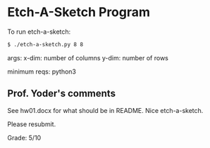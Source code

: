 # Etch-A-Sketch Program

To run etch-a-sketch:
```sh
$ ./etch-a-sketch.py 8 8
```

args:
    x-dim: number of columns
    y-dim: number of rows

minimum reqs:
    python3

## Prof. Yoder's comments

See hw01.docx for what should be in README.
Nice etch-a-sketch.

Please resubmit.

Grade:  5/10

